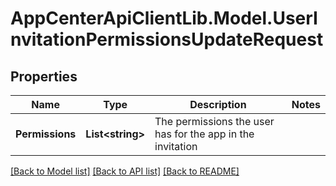 # AppCenterApiClientLib.Model.UserInvitationPermissionsUpdateRequest
## Properties

Name | Type | Description | Notes
------------ | ------------- | ------------- | -------------
**Permissions** | **List&lt;string&gt;** | The permissions the user has for the app in the invitation | 

[[Back to Model list]](../README.md#documentation-for-models) [[Back to API list]](../README.md#documentation-for-api-endpoints) [[Back to README]](../README.md)

